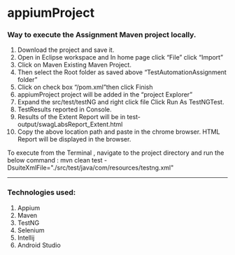 # appiumProject

### Way to execute the Assignment Maven project locally.

1. Download the project  and save it.
2. Open in Eclipse workspace and In home page  click “File”  click “Import”
3. Click on Maven  Existing Maven Project.
4. Then select the Root folder as saved above “TestAutomationAssignment folder” 
5. Click on check box “/pom.xml”then click Finish
6. appiumProject project will be added in the “project Explorer”
7. Expand the src/test/testNG and right click file  Click Run As  TestNGTest. 
8. TestResults reported in Console.
9. Results of the Extent Report will be in test-output/swagLabsReport_Extent.html
10. Copy the above location path and paste in the chrome browser.  HTML Report will be displayed in the browser.

To execute from the Terminal , navigate to the project directory and run the below command :
mvn clean test -DsuiteXmlFile="./src/test/java/com/resources/testng.xml"


****************************************************************************


###  Technologies used:
1.	Appium
2.	Maven
3.	TestNG
4.	Selenium
5.	Intellij
6.	Android Studio
